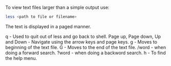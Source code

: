 To view text files larger than a simple output use:

```bash
less <path to file or filename>
```

The text is displayed in a paged manner.

q - Used to quit out of less and go back to shell.
Page up, Page down, Up and Down - Navigate using the arrow keys and page keys.
g - Moves to beginning of the text file.
G - Moves to the end of the text file.
/word - when doing a forward search.
?word - when doing a backword search.
h - To find the help menu.